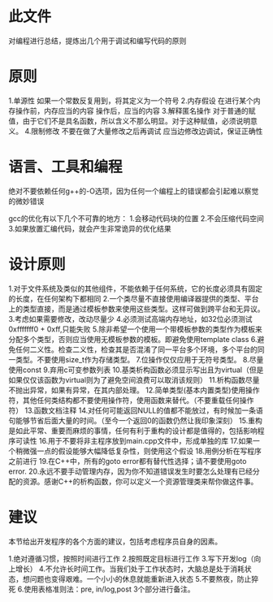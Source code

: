 # 此文件
对编程进行总结，提炼出几个用于调试和编写代码的原则

# 原则
1.单源性
如果一个常数反复用到，将其定义为一个符号
2.内存假设
在进行某个内存操作前，内存应当的内容
操作后，应当的内容
3.解释匿名操作
对于普通的赋值，由于它们不是具名函数，所以含义不那么明显。对于这种赋值，必须说明意义。
4.限制修改
不要在做了大量修改之后再调试
应当边修改边调试，保证正确性

# 语言、工具和编程
绝对不要依赖任何g++的-O选项，因为任何一个编程上的错误都会引起难以察觉的微妙错误

gcc的优化有以下几个不可靠的地方：
1.会移动代码块的位置
2.不会压缩代码空间
3.如果放置汇编代码，就会产生非常诡异的优化结果

# 设计原则
1.对于文件系统及类似的其他组件，不能依赖于任何系统，它的长度必须具有固定的长度，在任何架构下都相同
2.一个类尽量不直接使用编译器提供的类型、平台上的类型直接，而是通过模板参数来使用这些类型。这样可做到跨平台和无异议。
3.考虑如果需要修改，改动尽量少
4.必须测试高端内存地址，如32位必须测试0xfffffff0 + 0xff,只能失败
5.除非希望一个使用一个带模板参数的类型作为模板来分配多个类型，否则应当使用无模板参数的模板。即避免使用template <class> class
6.避免任何二义性。检查二义性，检查其是否混淆了同一平台多个环境，多个平台的同一类型。不要使用size_t作为存储类型。
7.位操作仅仅应用于无符号类型。
8.尽量使用const
9.弃用c可变参数列表
10.基类析构函数必须显示写出且为virtual（但是如果仅仅该函数为virtual则为了避免空间浪费可以取消该规则）
11.析构函数尽量不抛出异常，如果有异常，在其内部处理。
12.简单类型(基本内置类型)使用操作符，其他任何类结构都不要使用操作符，使用函数来替代。（不要重载任何操作符）
13.函数文档注释
14.对任何可能返回NULL的值都不能放过，有时候加一条语句能够节省后面大量的时间。（至今一个返回0的函数仍然让我印象深刻）
15.重构是如此平常、重要而麻烦的事情，任何有利于重构的设计都是值得的，包括影响程序可读性
16.用于不要将非主程序放到main.cpp文件中，形成单独的库
17.如果一个稍微强一点的假设能够大幅降低复杂性，则使用这个假设
18.用例分析在写程序之前进行
19.在C++中，所有的goto error都有替代性选择；请不要使用goto error.
20.永远不要手动管理内存，因为你不知道错误发生时要怎么处理有已经分配的资源。感谢C++的析构函数，你可以定义一个资源管理类来帮你做这件事。

# 建议
本节给出开发程序的各个方面的建议，包括考虑程序员自身的因素。

1.绝对遵循习惯，按照时间进行工作
2.按照既定目标进行工作
3.写下开发log（向上增长）
4.不允许长时间工作。当我们处于工作状态时，大脑总是处于消耗状态，想问题也变得艰难。一个小小的休息就能重新进入状态
5.不要熬夜，防止猝死
6.使用表格准则法：pre, in/log,post  3个部分进行备注。